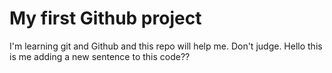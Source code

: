 # My first Github project

I'm learning git and Github and this repo will help me. Don't judge.
Hello this is me adding a new sentence to this code??